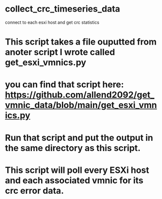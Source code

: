 # collect_crc_timeseries_data
connect to each esxi host and get crc statistics

# This script takes a file ouputted from anoter script I wrote called get_esxi_vmnics.py
# you can find that script here: https://github.com/allend2092/get_vmnic_data/blob/main/get_esxi_vmnics.py
# Run that script and put the output in the same directory as this script.
#
# This script will poll every ESXi host and each associated vmnic for its crc error data.
